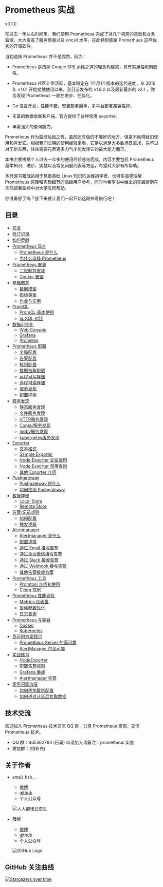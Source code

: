 # Prometheus 实战

v0.1.0

在过去一年左右时间里，我们使用 Prometheus 完成了对几个机房的基础和业务监控，大大提高了服务质量以及 oncall 水平，在此特别感谢 Promethues 这样优秀的开源软件。

当初选择 Prometheus 并不是偶然，因为：

* Prometheus 是按照 Google SRE 运维之道的理念构建的，具有实用性和前瞻性。

* Prometheus 社区非常活跃，基本稳定在 1个月1个版本的迭代速度，从 2016 年 v1.01 开始接触使用以来，到目前发布的 v1.8.2 以及最新最新的 v2.1 ，你会发现 Prometheus 一直在进步、在优化。

* Go 语言开发，性能不错，安装部署简单，多平台部署兼容性好。

* 丰富的数据收集客户端，官方提供了各种常用 exporter。

* 丰富强大的查询能力。

Prometheus 作为监控后起之秀，虽然还有做的不够好的地方，但是不妨碍我们使用和喜爱它。根据我们长期的使用经验来看，它足以满足大多数场景需求，只不过对于新东西，往往需要花费更多力气才能发挥它的最大能力而已。

本书主要根据个人过去一年多的使用经验总结而成，内容主要包括 Prometheus 基本知识、进阶、实战以及常见问题列表等方面，希望对大家有所帮助。

本开源书籍既适用于具备基础 Linux 知识的运维初学者，也可供渴望理解 Prometheus 原理和实现细节的高级用户参考，同时也希望书中给出的实践案例在实际部署监控中对大家有所帮助。

你准备好了吗？接下来就让我们一起开始这段神奇旅行吧！


## 目录

* [前言](README.md)
* [修订记录](revision-record.md)
* [如何贡献](how-to-contribute.md)
* [Prometheus 简介](introduction/README.md)
    * [Prometheus 是什么](introduction/what.md)
    * [为什么选择 Prometheus](introduction/why.md)
* [Prometheus 安装](install/README.md)
  * [二进制包安装](install/binary.md)
  * [Docker 安装](install/docker.md)
* [基础概念](concepts/README.md)
  * [数据模型](concepts/data-model.md)
  * [指标类型](concepts/metric-types.md)
  * [作业与实例](concepts/jobs-and-instances.md)
* [PromQL](promql/README.md)
  * [PromQL 基本使用](promql/summary.md)
  * [与 SQL 对比](promql/sql.md)
* [数据可视化](visualiztion/README.md)
  * [Web Console](visualiztion/console.md)
  * [Grafana](visualiztion/grafana.md)
  * [Promlens](visualiztion/promlens.md)
* [Prometheus 配置](configuration/README.md)
  * [全局配置](configuration/global.md)
  * [告警配置](configuration/alerting.md)
  * [规则配置](configuration/rule_files.md)
  * [数据拉取配置](configuration/scrape_configs.md)
  * [远程可写存储](configuration/remote_write.md)
  * [远程可读存储](configuration/remote_read.md)
  * [服务发现](configuration/server_discovery.md)
  * [配置样例](configuration/demo.md)
* [服务发现](sd/README.md)
  * [静态服务发现](sd/static.md)
  * [文件服务发现](sd/file.md)
  * [HTTP服务发现](sd/http.md)
  * [Consul服务发现](sd/consul.md)
  * [moby服务发现](sd/moby.md)
  * [kubernetes服务发现](sd/k8s.md)
* [Exporter](exporter/README.md)
  * [文本格式](exporter/text.md)
  * [Sample Exporter](exporter/sample.md)
  * [Node Exporter 安装使用](exporter/nodeexporter.md)
  * [Node Exporter 常用查询](exporter/nodeexporter_query.md)
  * [其他 Exporter 介绍](exporter/other.md)
* [Pushgateway](pushgateway/README.md)
    * [Pushgateway 是什么](pushgateway/why.md)
    * [如何使用 Pushgateway ](pushgateway/how.md)
* [数据存储](store/README.md)
    * [Local Store](store/local.md)
    * [Remote Store](store/remote.md)
* [告警/记录规则](rule/README.md)
    * [如何配置](rule/config.md)
    * [触发逻辑](rule/what.md)  
* [Alertmanager](alertmanager/README.md)
    * [Alertmanager 是什么](alertmanager/what.md)
    * [配置详情](alertmanager/config.md)  
    * [通过 Email 接收告警](alertmanager/email.md)  
    * [通过企业微信接收告警](alertmanager/wechat.md)
    * [通过 Slack 接收告警](alertmanager/slack.md)  
    * [通过 Webhook 接收告警](alertmanager/webhooks.md)  
    * [其他告警接收方案](alertmanager/others.md)
* [Prometheus 工具](tools/README.md)
    * [Promtool 介绍和使用](tools/promu.md)
    * [Client SDK](tools/client.md)
* [Prometheus 性能调优](optimize/README.md)
    * [Metrics 仪表盘](optimize/status.md)
    * [启动参数优化](optimize/config.md)
    * [日志查询](optimize/logger.md)
* [Prometheus 与容器](container/README.md)
    * [Docker](container/docker.md)
    * [Kubernetes](container/k8s.md)
* [高可用方案探讨](ha/README.md)
    * [Prometheus Server 的高可靠](ha/prometheus.md)
    * [AlertManager 的高可靠](ha/alertmanger.md)
* [实战练习](demo/README.md)
    * [NodeExporter](demo/target.md)
    * [配置告警规则](demo/rule.md)
    * [Grafana 集成](demo/grafana.md)
    * [Alertmanager 告警](demo/alertmanager.md)
* [常见问题收录](qa/README.md)
    * [如何热加载新配置](qa/hotreload.md)
    * [如何通过认证后拉取数据](qa/auth.md)

## 技术交流

欢迎加入 Prometheus 技术交流 QQ 群，分享 Prometheus 资源，交流 Prometheus 技术。

* QQ 群：465362780 (已满) 申请加入请备注：prometheus 实战
* 微信群：(待补充)

## 关于作者

* small_fish__

  * [微博](https://weibo.com/songjiayang1)
  * [github](https://github.com/songjiayang)
  * 个人公众号
  
  ![人人都懂云原生](https://git.io/vAQvJ)
 
- 薛锦

  * [微博](https://weibo.com/1660913012/profile?topnav=1&wvr=6)
  * [github](https://github.com/csxuejin)
  * 个人公众号

  ![GitHub Logo](https://songjiayang.gitbooks.io/go-basic-courses/content/pics/easy-hacking.jpg)
  
## GitHub 关注曲线

[![Stargazers over time](https://starcharts.herokuapp.com/songjiayang/prometheus_practice.svg)](https://starcharts.herokuapp.com/songjiayang/prometheus_practice)
  
